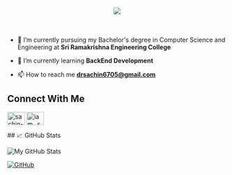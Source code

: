 

<h1 align="center">
    <img src="https://readme-typing-svg.herokuapp.com/?font=Righteous&size=35&center=true&vCenter=true&width=500&height=70&duration=2000&lines=Bonjour!+😃+I'm+Sachin!;" />
</h1><br>





- 🔭 I’m currently pursuing my Bachelor's degree in Computer Science and Engineering at **Sri Ramakrishna Engineering College**


- 🌱 I’m currently learning **BackEnd Development**


- 📫 How to reach me **drsachin6705@gmail.com**

## Connect With Me
<p align="left">
<a href="https://linkedin.com/in/sachin-dr" target="blank"><img align="center" src="https://raw.githubusercontent.com/rahuldkjain/github-profile-readme-generator/master/src/images/icons/Social/linked-in-alt.svg" alt="sachin-dr" height="30" width="40" /></a>
<a href="https://instagram.com/iam._sachin._" target="blank"><img align="center" src="https://raw.githubusercontent.com/rahuldkjain/github-profile-readme-generator/master/src/images/icons/Social/instagram.svg" alt="iam._sachin._" height="30" width="40" /></a>

</p>
## 📈 GitHub Stats

![My GitHub Stats](https://github-readme-stats.vercel.app/api?username=Sachin-06&show_icons=true&hide=contribs,prs)

[![GitHub](https://img.shields.io/badge/GitHub-181717?style=flat&logo=github&logoColor=white)](https://github.com/Sachin-06)
